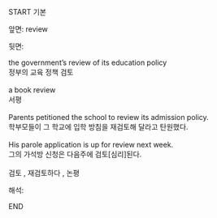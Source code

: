 START
기본

앞면:
review


뒷면:
<div>the government’s review of its education policy </div><div>정부의 교육 정책 검토</div><div><br></div><div><div>a book review </div><div>서평</div></div><div><br></div><div><div>Parents petitioned the school to review its admission policy. </div><div><div>학부모들이 그 학교에 입학 방침을 재검토해 달라고 탄원했다.</div></div></div><div><br></div><div><div>His parole application is up for review next week. </div><div><div>그의 가석방 신청은 다음주에 검토[심리]된다.</div></div></div><div><br></div><div>검토 , 재검토하다 , 논평</div>


해석:

END